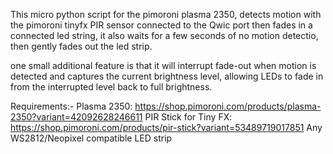This micro python script for the pimoroni plasma 2350, detects motion with the pimoroni tinyfx PIR sensor connected to the Qwic port then fades in a connected led string, it also waits for a few seconds of no motion detectio, then gently fades out the led strip.

one small additional feature is that it will interrupt fade-out when motion is detected and captures the current brightness level, allowing LEDs to fade in from the interrupted level back to full brightness.

Requirements:-
Plasma 2350: https://shop.pimoroni.com/products/plasma-2350?variant=42092628246611
PIR Stick for Tiny FX: https://shop.pimoroni.com/products/pir-stick?variant=53489719017851
Any WS2812/Neopixel compatible LED strip
